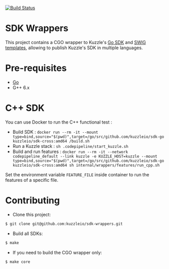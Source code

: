 [![Build Status](https://travis-ci.org/kuzzleio/sdk-go.svg?branch=master)](https://travis-ci.org/kuzzleio/sdk-go)

# SDK Wrappers

This project contains a CGO wrapper to Kuzzle's [Go SDK](https://github.com/kuzzleio/sdk-go) and [SWIG templates](http://www.swig.org/), allowing to publish Kuzzle's SDK in multiple languages.

# Pre-requisites

* [Go](https://golang.org/doc/install)
* G++ 6.x

# C++ SDK

You can use Docker to run the C++ functional test :
 - Build SDK : `docker run --rm -it --mount type=bind,source="$(pwd)",target=/go/src/github.com/kuzzleio/sdk-go kuzzleio/sdk-cross:amd64 /build.sh`
 - Run a Kuzzle stack : `sh .codepipeline/start_kuzzle.sh`
 - Build and run features : `docker run --rm -it --network codepipeline_default --link kuzzle -e KUZZLE_HOST=kuzzle --mount type=bind,source="$(pwd)",target=/go/src/github.com/kuzzleio/sdk-go  kuzzleio/sdk-cross:amd64 sh internal/wrappers/features/run_cpp.sh
`

Set the environment variable `FEATURE_FILE` inside container to run the features of a specific file.


# Contributing

* Clone this project:

```sh
$ git clone git@github.com:kuzzleio/sdk-wrappers.git
```

* Build all SDKs:

```sh
$ make
```

* If you need to build the CGO wrapper only:

```sh
$ make core
```
